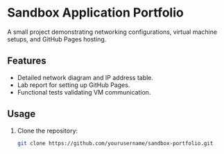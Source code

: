 # Sandbox Application Portfolio

A small project demonstrating networking configurations, virtual machine setups, and GitHub Pages hosting.

## Features
- Detailed network diagram and IP address table.
- Lab report for setting up GitHub Pages.
- Functional tests validating VM communication.

## Usage
1. Clone the repository:
   ```bash
   git clone https://github.com/yourusername/sandbox-portfolio.git
